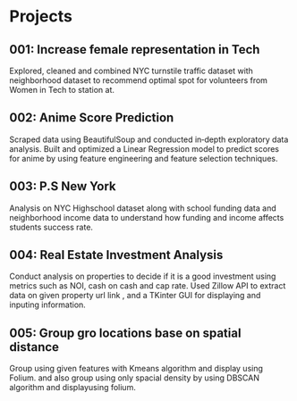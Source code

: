 # Projects

## 001: Increase female representation in Tech

Explored, cleaned and combined NYC turnstile traffic dataset with neighborhood dataset to recommend optimal spot for volunteers from Women in Tech to station at.



## 002: Anime Score Prediction

Scraped data using BeautifulSoup and conducted in‐depth exploratory data analysis. Built and optimized a Linear Regression model to predict scores for anime by using feature engineering and feature selection techniques.

## 003: P.S New York

Analysis on NYC Highschool dataset along with school funding data and neighborhood income data to understand how funding and income affects students success rate.

## 004: Real Estate Investment Analysis

Conduct analysis on properties to decide if it is a good investment using metrics such as NOI, cash on cash and cap rate. Used Zillow API to extract data on given property url link , and a TKinter GUI for displaying and inputing information. 

## 005: Group gro locations base on spatial distance 

Group using given features with Kmeans algorithm and display using Folium. and also group using only spacial density by using DBSCAN algorithm and displayusing folium.
